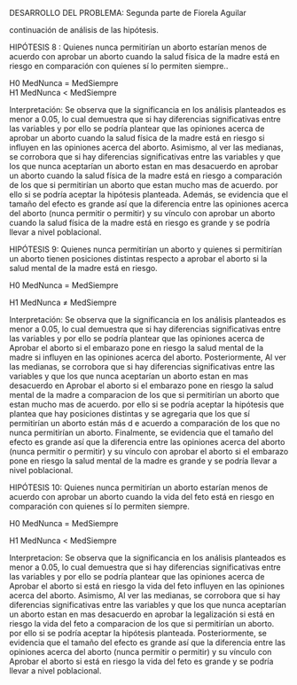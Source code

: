 DESARROLLO DEL PROBLEMA: 
Segunda parte de Fiorela Aguilar

continuación de análisis de las hipótesis.

HIPÓTESIS 8 : Quienes nunca permitirían un aborto estarían menos de acuerdo con aprobar un aborto cuando la salud física de la madre está en riesgo en comparación con quienes sí lo permiten siempre..


H0                      	MedNunca = MedSiempre                    	                                                                          	
H1                      	MedNunca < MedSiempre    	

Interpretación: Se observa que la significancia en los análisis planteados es menor a 0.05, lo cual demuestra que si hay diferencias significativas entre  las variables y por ello se podría plantear que las opiniones acerca de aprobar un aborto cuando la salud física de la madre está en riesgo si influyen en las opiniones acerca del aborto. Asimismo, al ver las medianas, se corrobora que si hay diferencias  significativas entre las variables y que los que nunca aceptarían un aborto estan en mas desacuerdo en aprobar un aborto cuando la salud física de la madre está en riesgo   a comparación de los que si permitirían un aborto que estan mucho mas de acuerdo. por ello si se podría aceptar la hipótesis planteada. Además, se evidencia que el tamaño del efecto es grande así que la diferencia entre  las opiniones acerca del aborto (nunca permitir o permitir) y su vínculo con  aprobar un aborto cuando la salud física de la madre está en riesgo es grande y se podría llevar a nivel poblacional.


HIPÓTESIS 9: Quienes nunca permitirían un aborto y quienes si permitirían un aborto tienen posiciones distintas respecto a aprobar el aborto si la salud mental de la madre está en riesgo. 


H0          MedNunca = MedSiempre

H1          MedNunca ≠ MedSiempre

Interpretación: Se observa que la significancia en los análisis planteados es menor a 0.05, lo cual demuestra que si hay diferencias significativas entre  las variables y por ello se podría plantear que las opiniones acerca de Aprobar el aborto si el embarazo pone en riesgo la salud mental de la madre si influyen en las opiniones acerca del aborto. Posteriormente,  Al ver las medianas, se corrobora que si hay diferencias  significativas entre las variables y que los que nunca aceptarían un aborto estan en mas desacuerdo en Aprobar el aborto si el embarazo pone en riesgo la salud mental de la madre  a comparacion de los que si permitirían un aborto que estan mucho mas de acuerdo. por ello si se podría aceptar la hipótesis que plantea que  hay posiciones distintas y se agregaria que los que sí permitirían un aborto están más d e acuerdo  a comparación de los que no nunca permitirían un aborto. Finalmente, se evidencia que el tamaño del efecto es grande así que la diferencia entre  las opiniones acerca del aborto (nunca permitir o permitir) y su vínculo con  aprobar el aborto si el embarazo pone en riesgo la salud mental de la madre es grande y se podría llevar a nivel poblacional.


HIPÓTESIS 10: Quienes nunca permitirían un aborto estarían menos de acuerdo con aprobar un aborto cuando la vida del feto está en riesgo en comparación con quienes sí lo permiten siempre.


H0             MedNunca = MedSiempre

H1             MedNunca < MedSiempre

Interpretacion: Se observa que la significancia en los análisis planteados es menor a 0.05, lo cual demuestra que si hay diferencias significativas entre  las variables y por ello se podría plantear que las opiniones  acerca de Aprobar el aborto si está en riesgo la vida del feto influyen en las opiniones acerca del aborto. Asimismo, Al ver las medianas, se corrobora que si hay diferencias  significativas entre las variables y que los que nunca aceptarían un aborto estan en mas desacuerdo en aprobar la legalización si está en riesgo la vida del feto a comparacion de los que si permitirían un aborto. por ello si se podría aceptar la hipótesis planteada. Posteriormente, se evidencia que el tamaño del efecto es grande así que la diferencia entre  las opiniones acerca del aborto (nunca permitir o permitir) y su vínculo con  Aprobar el aborto si está en riesgo la vida del feto  es grande y se podría llevar a nivel poblacional.

